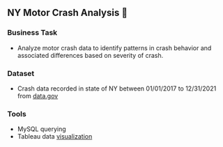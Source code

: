 ## NY Motor Crash Analysis  🚗

### Business Task
- Analyze motor crash data to identify patterns in crash behavior and associated differences based on severity of crash.

### Dataset 
- Crash data recorded in state of NY between 01/01/2017 to 12/31/2021 from [data.gov](https://catalog.data.gov/dataset/motor-vehicle-crashes-case-information-three-year-window)

### Tools
- MySQL querying 
- Tableau data [visualization](https://public.tableau.com/app/profile/ryan.park7995/viz/NYCrashDashboard/Dashboard1)
